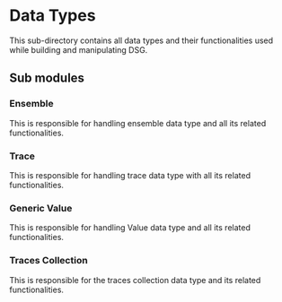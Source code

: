 # Data Types

This sub-directory contains all data types and their functionalities used while building and manipulating DSG.

## Sub modules

### Ensemble

This is responsible for handling ensemble data type and all its related functionalities.

### Trace

This is responsible for handling trace data type with all its related functionalities.

### Generic Value

This is responsible for handling Value data type and all its related functionalities.

### Traces Collection

This is responsible for the traces collection data type and its related functionalities.